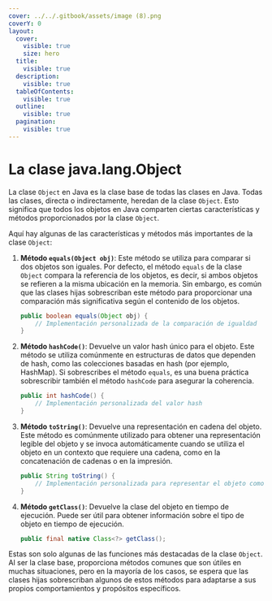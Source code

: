 ```yaml
---
cover: ../../.gitbook/assets/image (8).png
coverY: 0
layout:
  cover:
    visible: true
    size: hero
  title:
    visible: true
  description:
    visible: true
  tableOfContents:
    visible: true
  outline:
    visible: true
  pagination:
    visible: true
---
```


# La clase java.lang.Object

La clase `Object` en Java es la clase base de todas las clases en Java. Todas las clases, directa o indirectamente, heredan de la clase `Object`. Esto significa que todos los objetos en Java comparten ciertas características y métodos proporcionados por la clase `Object`.

Aquí hay algunas de las características y métodos más importantes de la clase `Object`:

1.  **Método `equals(Object obj)`**: Este método se utiliza para comparar si dos objetos son iguales. Por defecto, el método `equals` de la clase `Object` compara la referencia de los objetos, es decir, si ambos objetos se refieren a la misma ubicación en la memoria. Sin embargo, es común que las clases hijas sobrescriban este método para proporcionar una comparación más significativa según el contenido de los objetos.

    ```java
    public boolean equals(Object obj) {
        // Implementación personalizada de la comparación de igualdad
    }
    ```
2.  **Método `hashCode()`**: Devuelve un valor hash único para el objeto. Este método se utiliza comúnmente en estructuras de datos que dependen de hash, como las colecciones basadas en hash (por ejemplo, HashMap). Si sobrescribes el método `equals`, es una buena práctica sobrescribir también el método `hashCode` para asegurar la coherencia.

    ```java
    public int hashCode() {
        // Implementación personalizada del valor hash
    }
    ```
3.  **Método `toString()`**: Devuelve una representación en cadena del objeto. Este método es comúnmente utilizado para obtener una representación legible del objeto y se invoca automáticamente cuando se utiliza el objeto en un contexto que requiere una cadena, como en la concatenación de cadenas o en la impresión.

    ```java
    public String toString() {
        // Implementación personalizada para representar el objeto como cadena
    }
    ```
4.  **Método `getClass()`**: Devuelve la clase del objeto en tiempo de ejecución. Puede ser útil para obtener información sobre el tipo de objeto en tiempo de ejecución.

    ```java
    public final native Class<?> getClass();
    ```

Estas son solo algunas de las funciones más destacadas de la clase `Object`. Al ser la clase base, proporciona métodos comunes que son útiles en muchas situaciones, pero en la mayoría de los casos, se espera que las clases hijas sobrescriban algunos de estos métodos para adaptarse a sus propios comportamientos y propósitos específicos.
